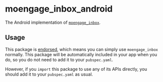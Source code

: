 # moengage\_inbox\_android

The Android implementation of [`moengage_inbox`][1].

## Usage

This package is [endorsed][2], which means you can simply use `moengage_inbox`
normally. This package will be automatically included in your app when you do,
so you do not need to add it to your `pubspec.yaml`.

However, if you `import` this package to use any of its APIs directly, you
should add it to your `pubspec.yaml` as usual.

[1]: https://pub.dev/packages/moengage_inbox
[2]: https://flutter.dev/docs/development/packages-and-plugins/developing-packages#endorsed-federated-plugin